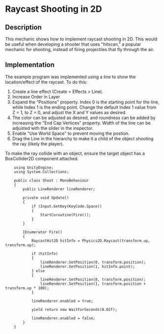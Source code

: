 # Raycast Shooting in 2D

## Description
This mechanic shows how to implement raycast shooting in 2D. This would be useful when developing a shooter that uses "hitscan," a popular mechanic for shooting, instead of firing projectiles that fly through the air.

## Implementation
The example program was implemented using a line to show the location/effect of the raycast. To do this:
1. Create a line effect (Create > Effects > Line). 
2. Increase Order in Layer
3. Expand the "Positions" property. Index 0 is the starting point for the line, while Index 1 is the ending point. Change the default Index 1 value from Z = 1, to Z = 0, and adjust the X and Y values as desired. 
4. The color can be adjusted as desired, and roundness can be added by increasing the "End Cap Vertices" property. Width of the line can be adjusted with the slider in the inspector. 
5. Enable "Use World Space" to prevent moving the postion.
6. Drag the Line in the hierarchy to make it a child of the object shooting the ray (likely the player).

To make the ray collide with an object, ensure the target object has a BoxCollider2D component attached.

        using UnityEngine;
        using System.Collections;

        public class Shoot : MonoBehaviour
        {
            public LineRenderer lineRenderer;

            private void Update()
            {
                if (Input.GetKey(KeyCode.Space))
                {
                    StartCoroutine(Fire());
                }
            }

            IEnumerator Fire()
            {
                RaycastHit2D hitInfo = Physics2D.Raycast(transform.up, transform.up);

                if (hitInfo)
                {
                    lineRenderer.SetPosition(0, transform.position);
                    lineRenderer.SetPosition(1, hitInfo.point);
                } else
                {
                    lineRenderer.SetPosition(0, transform.position);
                    lineRenderer.SetPosition(1, transform.position + transform.up * 100);
                }

                lineRenderer.enabled = true;

                yield return new WaitForSeconds(0.02f);

                lineRenderer.enabled = false;
            }
        }
